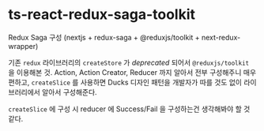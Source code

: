 # ts-react-redux-saga-toolkit

Redux Saga 구성 (nextjs + redux-saga + @reduxjs/toolkit + next-redux-wrapper)

기존 `redux` 라이브러리의 `createStore` 가 *deprecated* 되어서 `@reduxjs/toolkit` 을 이용해본 것. Action, Action Creator, Reducer 까지 알아서 전부 구성해주니 매우 편하고, `createSlice` 를 사용하면 Ducks 디자인 패턴을 개발자가 따를 것도 없이 라이브러리에서 알아서 구성해준다.

`createSlice` 에 구성 시 reducer 에 Success/Fail 을 구성하는건 생각해봐야 할 것 같다.
